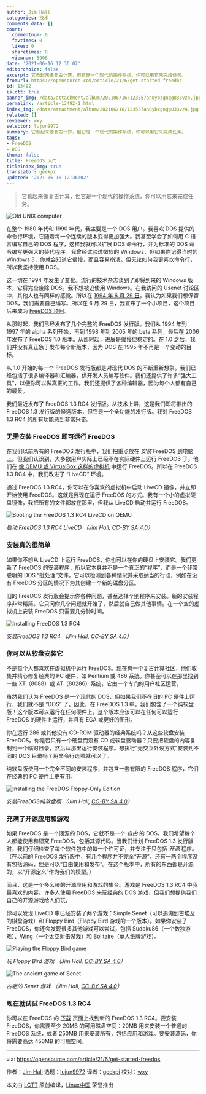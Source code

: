 ```yaml
---
author: Jim Hall
categories: 技术
comments_data: []
count:
  commentnum: 0
  favtimes: 0
  likes: 0
  sharetimes: 0
  viewnum: 5906
date: '2021-06-16 12:36:02'
editorchoice: false
excerpt: 它看起来像复古计算，但它是一个现代的操作系统，你可以用它来完成任务。
fromurl: https://opensource.com/article/21/6/get-started-freedos
id: 13492
islctt: true
banner_img: /data/attachment/album/202106/16/123557an8ybzgnqg833vz4.jpg
permalink: /article-13492-1.html
index_img: /data/attachment/album/202106/16/123557an8ybzgnqg833vz4.jpg.thumb.jpg
related: []
reviewer: wxy
selector: lujun9972
summary: 它看起来像复古计算，但它是一个现代的操作系统，你可以用它来完成任务。
tags:
- FreeDOS
- DOS
thumb: false
title: FreeDOS 入门
titleindex_img: true
translator: geekpi
updated: '2021-06-16 12:36:02'
---
```



> 
> 它看起来像复古计算，但它是一个现代的操作系统，你可以用它来完成任务。
> 
> 
> 


![](/data/attachment/album/202106/16/123557an8ybzgnqg833vz4.jpg "Old UNIX computer")


在整个 1980 年代和 1990 年代，我主要是一个 DOS 用户。我喜欢 DOS 提供的命令行环境，它随着每一个连续的版本变得更加强大。我甚至学会了如何用 C 语言编写自己的 DOS 程序，这样我就可以扩展 DOS 命令行，并为标准的 DOS 命令编写更强大的替代程序。我曾经试验过微软的 Windows，但如果你记得当时的 Windows 3，你就会知道它很慢，而且容易崩溃。但无论如何我更喜欢命令行，所以我坚持使用 DOS。


这一切在 1994 年发生了变化。流行的技术杂志谈到了即将到来的 Windows 版本，它将完全废除 DOS。我不想被迫使用 Windows。在我访问的 Usenet 讨论区中，其他人也有同样的感觉。所以在 [1994 年 6 月 29 日](https://groups.google.com/g/comp.os.msdos.apps/c/oQmT4ETcSzU/m/O1HR8PE2u-EJ)，我认为如果我们想保留 DOS，我们需要自己编写。所以在 6 月 29 日，我宣布了一个小项目，这个项目后来成为 [FreeDOS 项目](https://www.freedos.org/)。


从那时起，我们已经发布了几个完整的 FreeDOS 发行版。我们从 1994 年到 1997 年的 alpha 系列开始，再到 1998 年到 2005 年的 beta 系列，最后在 2006 年发布了 FreeDOS 1.0 版本。从那时起，进展是缓慢但稳定的。在 1.0 之后，我们并没有真正急于发布每个新版本，因为 DOS 在 1995 年不再是一个变动的目标。


从 1.0 开始的每一个 FreeDOS 发行版都是对现代 DOS 的不断重新想象。我们已经包括了很多编译器和汇编器，供开发人员编写软件。我们还提供了许多“强大工具”，以便你可以做真正的工作。我们还提供了各种编辑器，因为每个人都有自己的最爱。


我们最近发布了 FreeDOS 1.3 RC4 发行版。从技术上讲，这是我们即将推出的 FreeDOS 1.3 发行版的候选版本，但它是一个全功能的发行版。我对 FreeDOS 1.3 RC4 的所有功能感到非常兴奋。


### 无需安装 FreeDOS 即可运行 FreeDOS


在我们以前所有的 FreeDOS 发行版中，我们把重点放在 *安装* FreeDOS 到电脑上。但我们认识到，大多数用户实际上已经不在实际硬件上运行 FreeDOS 了。他们在 [像 QEMU 或 VirtualBox 这样的虚拟机](https://opensource.com/article/20/8/virt-tools) 中运行 FreeDOS。所以在 FreeDOS 1.3 RC4 中，我们改进了 “LiveCD” 环境。


通过 FreeDOS 1.3 RC4，你可以在你喜欢的虚拟机中启动 LiveCD 镜像，并立即开始使用 FreeDOS。这就是我现在运行 FreeDOS 的方式。我有一个小的虚拟硬盘镜像，我把所有的文件都放在那里，但我从 LiveCD 启动并运行 FreeDOS。


![Booting the FreeDOS 1.3 RC4 LiveCD on QEMU](/data/attachment/album/202106/16/123604cc1nc4fjxcep09cc.png "Booting the FreeDOS 1.3 RC4 LiveCD")


*启动 FreeDOS 1.3 RC4 LiveCD （Jim Hall, [CC-BY SA 4.0](https://creativecommons.org/licenses/by-sa/4.0/)）*


### 安装真的很简单


如果你不想从 LiveCD 上运行 FreeDOS，你也可以在你的硬盘上安装它。我们更新了 FreeDOS 的安装程序，所以它本身并不是一个真正的“程序”，而是一个非常聪明的 DOS “批处理”文件，它可以检测到各种情况并采取适当的行动，例如在没有 FreeDOS 分区的情况下为其创建一个新的磁盘分区。


旧的 FreeDOS 发行版会提示你各种问题，甚至选择个别程序来安装。新的安装程序非常精简。它只问你几个问题就开始了，然后就自己做其他事情。在一个空的虚拟机上安装 FreeDOS 只需要几分钟时间。


![Installing FreeDOS 1.3 RC4](/data/attachment/album/202106/16/123604cos9cvrvsloz5g5z.png "Installing FreeDOS 1.3 RC4")


*安装FreeDOS 1.3 RC4 （Jim Hall, [CC-BY SA 4.0](https://creativecommons.org/licenses/by-sa/4.0/)）*


### 你可以从软盘安装它


不是每个人都喜欢在虚拟机中运行 FreeDOS。现在有一个复古计算社区，他们收集并精心修复经典的 PC 硬件，如 Pentium 或 486 系统。你甚至可以在那里找到一些 XT（8088）或 AT（80286）系统，它由一个专门的用户社区运营。


虽然我们认为 FreeDOS 是一个现代的 DOS，但如果我们不在旧的 PC 硬件上运行，我们就不是 “DOS” 了。因此，在 FreeDOS 1.3 中，我们包含了一个纯软盘版！这个版本可以运行在任何硬件上。这个版本应该可以在任何可以运行 FreeDOS 的硬件上运行，并且有 EGA 或更好的图形。


你在运行 286 或其他没有 CD-ROM 驱动器的经典系统吗？从这些软盘安装 FreeDOS。你是否只有一个硬盘而没有 CD 或软盘驱动器？只要把软盘的内容复制到一个临时目录，然后从那里运行安装程序。想执行“无交互外设方式”安装到不同的 DOS 目录吗？用命令行选项就可以了。


纯软盘版使用一个完全不同的安装程序，并包含一套有限的 FreeDOS 程序，它们在经典的 PC 硬件上更有用。


![Installing the FreeDOS Floppy-Only Edition](/data/attachment/album/202106/16/123605bcnpiew4k34nqs2s.png "Installing the FreeDOS Floppy-Only Edition")


*安装FreeDOS纯软盘版 （Jim Hall, [CC-BY SA 4.0](https://creativecommons.org/licenses/by-sa/4.0/)）*


### 充满了开源应用和游戏


如果 FreeDOS 是一个闭源的 DOS，它就不是一个 *自由* 的 DOS。我们希望每个人都能使用和研究 FreeDOS，包括其源代码。当我们计划 FreeDOS 1.3 发行版时，我们仔细检查了每个软件包中的每一个许可证，并专注于只包括 *开源* 程序。（在以前的 FreeDOS 发行版中，有几个程序并不完全“开源”，还有一两个程序没有包括源码，但是可以“自由使用和发布”。在这个版本中，所有的东西都是开源的，以“开源定义”作为我们的模型。）


而且，这是一个多么棒的开源应用和游戏的集合。游戏是 FreeDOS 1.3 RC4 中我最喜欢的内容。许多人使用 FreeDOS 来玩经典的 DOS 游戏，但我们想提供我们自己的开源游戏给人们玩。


你可以发现 LiveCD 中已经安装了两个游戏：Simple Senet（可以追溯到古埃及的棋盘游戏）和 Floppy Bird（Flappy Bird 游戏的一个版本）。如果你安装了 FreeDOS，你还会发现很多其他游戏可以尝试，包括 Sudoku86（一个数独游戏）、Wing（一个太空射击游戏）和 Bolitaire（单人纸牌游戏）。


![Playing the Floppy Bird game](/data/attachment/album/202106/16/123605pbv58vbv8whkbhuk.png "Playing the Floppy Bird game")


*玩 Floppy Bird 游戏 （Jim Hall, [CC-BY SA 4.0](https://creativecommons.org/licenses/by-sa/4.0/)）*


![The ancient game of Senet](/data/attachment/album/202106/16/123605qpxh5rhshshh58r8.png "The ancient game of Senet")


*古老的 Senet 游戏 （Jim Hall, [CC-BY SA 4.0](https://creativecommons.org/licenses/by-sa/4.0/)）*


### 现在就试试 FreeDOS 1.3 RC4


你可以在 FreeDOS 的 [下载](https://www.freedos.org/download/) 页面上找到新的 FreeDOS 1.3 RC4。要安装 FreeDOS，你需要至少 20MB 的可用磁盘空间：20MB 用来安装一个普通的 FreeDOS 系统，或者 250MB 用来安装所有，包括应用和游戏。要安装源码，你将需要高达 450MB 的可用空间。




---


via: <https://opensource.com/article/21/6/get-started-freedos>


作者：[Jim Hall](https://opensource.com/users/jim-hall) 选题：[lujun9972](https://github.com/lujun9972) 译者：[geekpi](https://github.com/geekpi) 校对：[wxy](https://github.com/wxy)


本文由 [LCTT](https://github.com/LCTT/TranslateProject) 原创编译，[Linux中国](https://linux.cn/) 荣誉推出